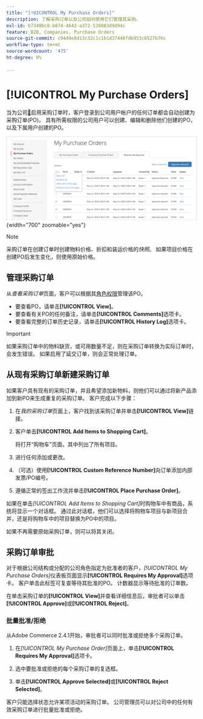 ```yaml
---
title: "[!UICONTROL My Purchase Orders]"
description: 了解采购订单以及公司如何使用它们管理其采购。
exl-id: b7348bc8-b874-4642-a372-530883d9d94c
feature: B2B, Companies, Purchase Orders
source-git-commit: c94d4e8d13c32c1c1b1d37440fdb953c8527b76c
workflow-type: tm+mt
source-wordcount: '475'
ht-degree: 0%

---
```


# [!UICONTROL My Purchase Orders]

当为公司[&#128279;](purchase-order-flow.md)启用采购订单时，客户登录到公司用户帐户的任何订单都会自动创建为采购订单(PO)。 具有所需权限的公司用户可以创建、编辑和删除他们创建的PO，以及下属用户创建的PO。

![我的采购订单](./assets/account-dashboard-my-purchase-orders.png){width="700" zoomable="yes"}

>[!NOTE]
>
>采购订单在创建订单时创建物料价格、折扣和装运价格的&#x200B;_快照_。 如果项目价格在创建PO后发生变化，则使用原始价格。

## 管理采购订单

从&#x200B;_查看采购订单_&#x200B;页面，客户可以根据其[角色权限](account-company-roles-permissions.md)管理该PO。

- 要查看PO，请单击&#x200B;**[!UICONTROL View]**。
- 要查看有关PO的任何备注，请单击&#x200B;**[!UICONTROL Comments]**&#x200B;选项卡。
- 要查看完整的订单历史记录，请单击&#x200B;**[!UICONTROL History Log]**&#x200B;选项卡。

>[!IMPORTANT]
>
>如果采购订单中的物料缺货，或可用数量不足，则在采购订单转换为实际订单时，会发生错误。 如果启用了延交订单，则会正常处理订单。

## 从现有采购订单新建采购订单

如果客户具有现有的采购订单，并且希望添加新物料，则他们可以通过将新产品添加到新PO来生成重复的采购订单。 客户完成以下步骤：

1. 在&#x200B;_我的采购订单_&#x200B;页面上，客户找到该采购订单并单击&#x200B;**[!UICONTROL View]**&#x200B;链接。

1. 客户单击&#x200B;**[!UICONTROL Add Items to Shopping Cart]**。

   将打开“购物车”页面，其中列出了所有项目。

1. 进行任何添加或更改。

1. （可选）使用&#x200B;**[!UICONTROL Custom Reference Number]**&#x200B;向订单添加内部发票/PO编号。

1. 遵循正常的签出工作流并单击&#x200B;**[!UICONTROL Place Purchase Order]**。

如果在单击&#x200B;_[!UICONTROL Add Items to Shopping Cart]_&#x200B;时购物车中有商品，系统将显示一个对话框。 通过此对话框，他们可以选择将购物车项目与新项目合并，还是将购物车中的项目替换为PO中的项目。

如果不再需要原始采购订单，则可以将其关闭。

## 采购订单审批

对于根据公司结构或分配的公司角色指定为批准者的客户，_[!UICONTROL My Purchase Orders]_&#x200B;仪表板页面显示&#x200B;**[!UICONTROL Requires My Approval]**&#x200B;选项卡。 客户单击此标签可复查等待其批准的PO。 计数器显示等待批准的订单数。

在单击采购订单的&#x200B;**[!UICONTROL View]**&#x200B;并查看详细信息后，审批者可以单击&#x200B;**[!UICONTROL Approve]**&#x200B;或&#x200B;**[!UICONTROL Reject]**。

### 批量批准/拒绝

从Adobe Commerce 2.4.1开始，审批者可以同时批准或拒绝多个采购订单。

1. 在&#x200B;_[!UICONTROL My Purchase Order]_&#x200B;页面上，单击&#x200B;**[!UICONTROL Requires My Approval]**&#x200B;选项卡。

1. 选中要批准或拒绝的每个采购订单的复选框。

1. 单击&#x200B;**[!UICONTROL Approve Selected]**&#x200B;或&#x200B;**[!UICONTROL Reject Selected]**。

客户只能选择状态允许某项活动的采购订单。 公司管理员可以对公司中的任何有效采购订单进行批量批准或拒绝。
